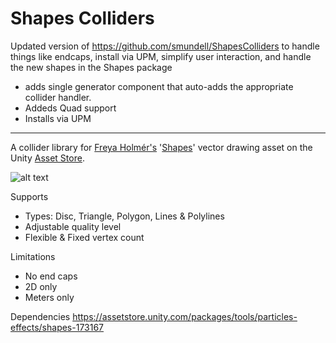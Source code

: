 # Shapes Colliders

Updated version of https://github.com/smundell/ShapesColliders to handle things like endcaps, install via UPM, simplify user interaction, and handle the new shapes in the Shapes package

* adds single generator component that auto-adds the appropriate collider handler.
* Addeds Quad support
* Installs via UPM

---------


A collider library for [Freya Holmér's](https://twitter.com/FreyaHolmer) '[Shapes](https://acegikmo.com/shapes/)' vector drawing asset on the Unity [Asset Store](https://assetstore.unity.com/packages/tools/particles-effects/shapes-173167).

![alt text](https://github.com/smundell/ShapesColliders/blob/master/Colliders.PNG)

Supports
* Types: Disc, Triangle, Polygon, Lines & Polylines
* Adjustable quality level
* Flexible & Fixed vertex count

Limitations
* No end caps
* 2D only
* Meters only

Dependencies
https://assetstore.unity.com/packages/tools/particles-effects/shapes-173167
